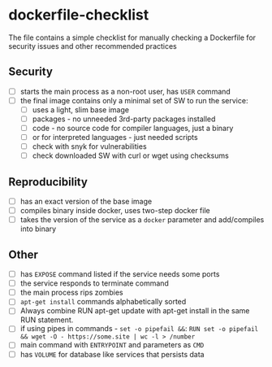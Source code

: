 # dockerfile-checklist

The file contains a simple checklist for manually checking a Dockerfile for security issues and other recommended practices

## Security

- [ ] starts the main process as a non-root user, has `USER` command
- [ ] the final image contains only a minimal set of SW to run the service:
    - [ ] uses a light, slim base image
    - [ ] packages - no unneeded 3rd-party packages installed
    - [ ] code - no source code for compiler languages, just a binary
    - [ ] or for interpreted languages - just needed scripts
    - [ ] check with snyk for vulnerabilities
    - [ ] check downloaded SW with curl or wget using checksums
## Reproducibility
- [ ] has an exact version of the base image
- [ ] compiles binary inside docker, uses two-step docker file 
- [ ] takes the version of the service as a `docker` parameter and add/compiles into binary

## Other

- [ ] has `EXPOSE` command listed if the service needs some ports
- [ ] the service responds to terminate command
- [ ] the main process rips zombies
- [ ] `apt-get install` commands alphabetically sorted
- [ ] Always combine RUN apt-get update with apt-get install in the same RUN statement.
- [ ] if using pipes in commands - `set -o pipefail &&`: `RUN set -o pipefail && wget -O - https://some.site | wc -l > /number`
- [ ] main command with `ENTRYPOINT` and parameters as `CMD` 
- [ ] has `VOLUME` for database like services that persists data
